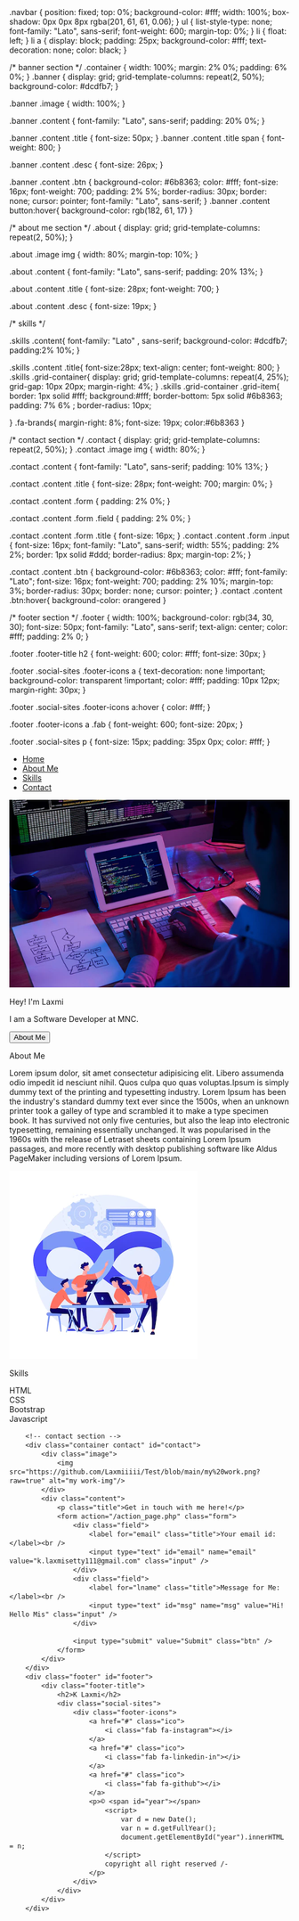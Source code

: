 <!DOCTYPE html>
<html lang="en">

<head>
    <title>Portfolio Website</title>
    <!--<link rel="stylesheet" href="portfolio.css" />
   <link
        href="https://fonts.googleapis.com/css2?family=Lato:wght@300&family=Mulish:wght@300;400;600;700;800&display=swap"
        rel="stylesheet" />
   <link rel="stylesheet" href="https://cdnjs.cloudflare.com/ajax/libs/font-awesome/6.1.1/css/all.min.css"
        integrity="sha512-KfkfwYDsLkIlwQp6LFnl8zNdLGxu9YAA1QvwINks4PhcElQSvqcyVLLD9aMhXd13uQjoXtEKNosOWaZqXgel0g=="
        crossorigin="anonymous" referrerpolicy="no-referrer" />-->
  .navbar {
    position: fixed;
    top: 0%;
    background-color: #fff;
    width: 100%;
    box-shadow: 0px 0px 8px rgba(201, 61, 61, 0.06);
  }
  ul {
    list-style-type: none;
    font-family: "Lato", sans-serif;
    font-weight: 600;
    margin-top: 0%;
  }
  li {
    float: left;
  }
  li a {
    display: block;
    padding: 25px;
    background-color: #fff;
    text-decoration: none;
    color: black;
  }
  
  /* banner section */
  .container {
    width: 100%;
    margin: 2% 0%;
    padding: 6% 0%;
  }
  .banner {
    display: grid;
    grid-template-columns: repeat(2, 50%);
    background-color: #dcdfb7;
  }
  
  .banner .image  {
    width: 100%;
  }
  
  .banner .content {
    font-family: "Lato", sans-serif;
    padding: 20% 0%;
  }
  
  .banner .content .title {
    font-size: 50px;
  }
  .banner .content .title span {
    font-weight: 800;
  }
  
  .banner .content .desc {
    font-size: 26px;
  }
  
  .banner .content .btn {
    background-color: #6b8363;
    color: #fff;
    font-size: 16px;
    font-weight: 700;
    padding: 2% 5%;
    border-radius: 30px;
    border: none;
    cursor: pointer;
    font-family: "Lato", sans-serif;
  }
  .banner .content button:hover{
      background-color: rgb(182, 61, 17)
  }
  
  /* about me section */
  .about {
    display: grid;
    grid-template-columns: repeat(2, 50%);
  }
  
  .about .image img {
    width: 80%;
    margin-top: 10%;
  }
  
  .about .content {
    font-family: "Lato", sans-serif;
    padding: 20% 13%;
  }
  
  .about .content .title {
    font-size: 28px;
    font-weight: 700;
  }
  
  .about .content .desc {
    font-size: 19px;
  }

  /* skills */

  .skills .content{
    font-family: "Lato" , sans-serif;
    background-color: #dcdfb7;
    padding:2% 10%;
  }

  .skills .content .title{
    font-size:28px;
    text-align: center;
    font-weight: 800;
  }
.skills .grid-container{
  display: grid;
  grid-template-columns: repeat(4, 25%);
  grid-gap: 10px 20px;
  margin-right: 4%;
}
.skills .grid-container .grid-item{
  border: 1px solid #fff;
  background:#fff;
  border-bottom: 5px solid #6b8363;
  padding: 7% 6% ;
  border-radius: 10px;

}
.fa-brands{
  margin-right: 8%;
  font-size: 19px;
  color:#6b8363
}

/* contact section */
.contact {
  display: grid;
  grid-template-columns: repeat(2, 50%);
}
.contact .image img {
  width: 80%;
}

.contact .content {
  font-family: "Lato", sans-serif;
  padding: 10% 13%;
}

.contact .content .title {
  font-size: 28px;
  font-weight: 700;
  margin: 0%;
}

.contact .content .form {
  padding: 2% 0%;
}

.contact .content .form .field {
  padding: 2% 0%;
}

.contact .content .form .title {
  font-size: 16px;
}
.contact .content .form .input {
  font-size: 16px;
  font-family: "Lato", sans-serif;
  width: 55%;
  padding: 2% 2%;
  border: 1px solid #ddd;
  border-radius: 8px;
  margin-top: 2%;
}

.contact .content .btn {
  background-color: #6b8363;
  color: #fff;
  font-family: "Lato";
  font-size: 16px;
  font-weight: 700;
  padding: 2% 10%;
  margin-top: 3%;
  border-radius: 30px;
  border: none;
  cursor: pointer;
}
.contact .content .btn:hover{
  background-color: orangered
}

/* footer section */
.footer {
  width: 100%;
  background-color: rgb(34, 30, 30);
  font-size: 50px;
  font-family: "Lato", sans-serif;
  text-align: center;
  color: #fff;
  padding: 2% 0;
}

.footer .footer-title h2 {
  font-weight: 600;
  color: #fff;
  font-size: 30px;
}

.footer .social-sites .footer-icons a {
  text-decoration: none !important;
  background-color: transparent !important;
  color: #fff;
  padding: 10px 12px;
  margin-right: 30px;
}

.footer .social-sites .footer-icons a:hover {
  color: #fff;
}

.footer .footer-icons a .fab {
  font-weight: 600;
  font-size: 20px;
}

.footer .social-sites p {
  font-size: 15px;
  padding: 35px 0px;
  color: #fff;
}
</head>

<body>
    <div class="main-container">
        <!-- navbar section -->
        <div class="navbar">
            <ul>
                <li>
                    <a href="#home">Home</a>
                </li>
                <li>
                    <a href="#about">About Me</a>
                </li>
                <li>
                    <a href="#skills">Skills</a>
                </li>
                <li>
                    <a href="#contact">Contact</a>
                </li>
            </ul>
        </div>
        <!-- banner section -->
        <div class="container banner">
            <div class="image">
                <img src="https://github.com/Laxmiiiii/Test/blob/main/banner.png?raw=true" alt="banner-img" />
            </div>
            <div class="content">
                <p class="title">Hey! I'm <span>Laxmi</span></p>
                <p class="desc">I am a Software Developer at MNC.</p>
                <button class="btn" href="#about">About Me</button>
            </div>
        </div>
        <!-- about section -->
        <div class="container about" id="about">
            <div class="content">
                <p class="title">About Me</span></p>
                <p class="desc">
                    Lorem ipsum dolor, sit amet consectetur adipisicing elit. Libero assumenda
                     odio impedit id nesciunt nihil. Quos culpa quo quas voluptas.Ipsum
                     is simply dummy text of the printing and typesetting
                    industry. Lorem Ipsum has been the industry's standard dummy text
                    ever since the 1500s, when an unknown printer took a galley of type
                    and scrambled it to make a type specimen book. It has survived not
                    only five centuries, but also the leap into electronic typesetting,
                    remaining essentially unchanged. It was popularised in the 1960s
                    with the release of Letraset sheets containing Lorem Ipsum passages,
                    and more recently with desktop publishing software like Aldus
                    PageMaker including versions of Lorem Ipsum.
                </p>
            </div>
            <div class="image">
                <img src="https://github.com/Laxmiiiii/Test/blob/main/me.png?raw=true" alt="about-img" />
            </div>
        </div>
        <!-- skills section -->
        <div class="container skills" id="skills">
            <div class="content">
                <p class="title">Skills</span></p>
                <div class="grid-container">
                    <div class="grid-item"><i class="fa-brands fa-html5"></i>HTML</div>
                    <div class="grid-item"><i class="fa-brands fa-css3"></i>CSS</div>
                    <div class="grid-item"><i class="fa-brands fa-bootstrap"></i>Bootstrap</div>
                    <div class="grid-item"><i class="fa-brands fa-js"></i>Javascript</div>
                </div>
            </div>
        </div>

        <!-- contact section -->
        <div class="container contact" id="contact">
            <div class="image">
                <img src="https://github.com/Laxmiiiii/Test/blob/main/my%20work.png?raw=true" alt="my work-img"/>
            </div>
            <div class="content">
                <p class="title">Get in touch with me here!</p>
                <form action="/action_page.php" class="form">
                    <div class="field">
                        <label for="email" class="title">Your email id:</label><br />
                        <input type="text" id="email" name="email" value="k.laxmisetty111@gmail.com" class="input" />
                    </div>
                    <div class="field">
                        <label for="lname" class="title">Message for Me:</label><br />
                        <input type="text" id="msg" name="msg" value="Hi! Hello Mis" class="input" />
                    </div>

                    <input type="submit" value="Submit" class="btn" />
                </form>
            </div>
        </div>
        <div class="footer" id="footer">
            <div class="footer-title">
                <h2>K Laxmi</h2>
                <div class="social-sites">
                    <div class="footer-icons">
                        <a href="#" class="ico">
                            <i class="fab fa-instagram"></i>
                        </a>
                        <a href="#" class="ico">
                            <i class="fab fa-linkedin-in"></i>
                        </a>
                        <a href="#" class="ico">
                            <i class="fab fa-github"></i>
                        </a>
                        <p>© <span id="year"></span>
                            <script>
                                var d = new Date();
                                var n = d.getFullYear();
                                document.getElementById("year").innerHTML = n;
                            </script>
                            copyright all right reserved /-
                        </p>
                    </div>
                </div>
            </div>
        </div>



</body>

</html>
